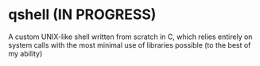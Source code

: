 # qshell (IN PROGRESS)
A custom UNIX-like shell written from scratch in C, which relies entirely on system calls with the most minimal use of libraries possible (to the best of my ability)
